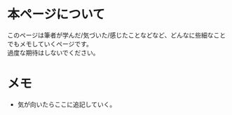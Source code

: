 # 本ページについて
このページは筆者が学んだ/気づいた/感じたことなどなど、どんなに些細なことでもメモしていくページです。   
過度な期待はしないでください。

# メモ
- 気が向いたらここに追記していく。
